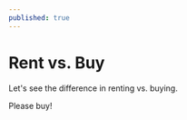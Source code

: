 ```yaml
---
published: true
---
```

# Rent vs. Buy

Let's see the difference in renting vs. buying.

Please buy!
